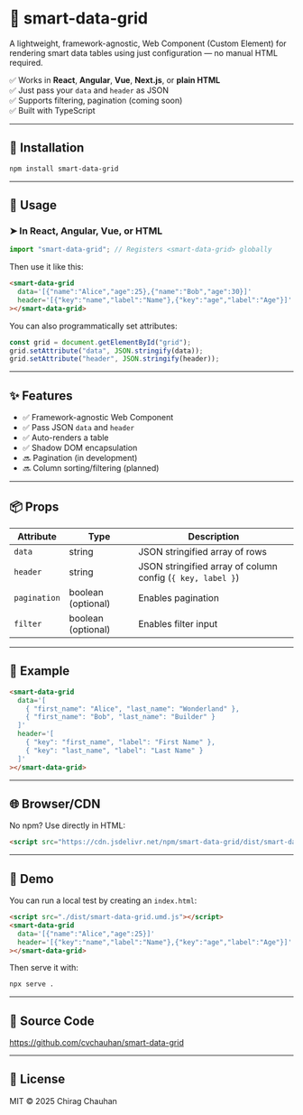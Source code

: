 # 🔳 smart-data-grid

A lightweight, framework-agnostic, Web Component (Custom Element) for rendering smart data tables using just configuration — no manual HTML required.

✅ Works in **React**, **Angular**, **Vue**, **Next.js**, or **plain HTML**  
✅ Just pass your `data` and `header` as JSON  
✅ Supports filtering, pagination (coming soon)  
✅ Built with TypeScript

---

## 🚀 Installation

```bash
npm install smart-data-grid
```

---

## 🔧 Usage

### ➤ In React, Angular, Vue, or HTML

```ts
import "smart-data-grid"; // Registers <smart-data-grid> globally
```

Then use it like this:

```html
<smart-data-grid
  data='[{"name":"Alice","age":25},{"name":"Bob","age":30}]'
  header='[{"key":"name","label":"Name"},{"key":"age","label":"Age"}]'
></smart-data-grid>
```

You can also programmatically set attributes:

```ts
const grid = document.getElementById("grid");
grid.setAttribute("data", JSON.stringify(data));
grid.setAttribute("header", JSON.stringify(header));
```

---

## ✨ Features

- ✅ Framework-agnostic Web Component
- ✅ Pass JSON `data` and `header`
- ✅ Auto-renders a table
- ✅ Shadow DOM encapsulation
- 🔜 Pagination (in development)
- 🔜 Column sorting/filtering (planned)

---

## 📦 Props

| Attribute    | Type               | Description                                                |
| ------------ | ------------------ | ---------------------------------------------------------- |
| `data`       | string             | JSON stringified array of rows                             |
| `header`     | string             | JSON stringified array of column config (`{ key, label }`) |
| `pagination` | boolean (optional) | Enables pagination                                         |
| `filter`     | boolean (optional) | Enables filter input                                       |

---

## 📄 Example

```html
<smart-data-grid
  data='[
    { "first_name": "Alice", "last_name": "Wonderland" },
    { "first_name": "Bob", "last_name": "Builder" }
  ]'
  header='[
    { "key": "first_name", "label": "First Name" },
    { "key": "last_name", "label": "Last Name" }
  ]'
></smart-data-grid>
```

---

## 🌐 Browser/CDN

No npm? Use directly in HTML:

```html
<script src="https://cdn.jsdelivr.net/npm/smart-data-grid/dist/smart-data-grid.umd.js"></script>
```

---

## 🧪 Demo

You can run a local test by creating an `index.html`:

```html
<script src="./dist/smart-data-grid.umd.js"></script>
<smart-data-grid
  data='[{"name":"Alice","age":25}]'
  header='[{"key":"name","label":"Name"},{"key":"age","label":"Age"}]'
></smart-data-grid>
```

Then serve it with:

```bash
npx serve .
```

---

## 📁 Source Code

https://github.com/cvchauhan/smart-data-grid

---

## 📝 License

MIT © 2025 Chirag Chauhan
